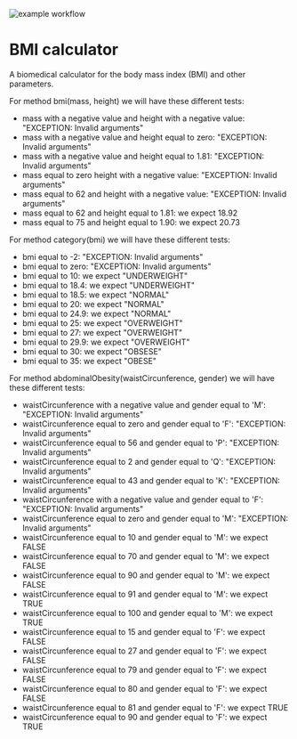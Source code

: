 ![example workflow](https://github.com/jmhorcas/bmicalc/actions/workflows/maven.yml/badge.svg)

# BMI calculator
A biomedical calculator for the body mass index (BMI) and other parameters.

For method bmi(mass, height) we will have these different tests:
- mass with a negative value and height with a negative value: "EXCEPTION: Invalid arguments"
- mass with a negative value and height equal to zero: "EXCEPTION: Invalid arguments"
- mass with a negative value and height equal to 1.81: "EXCEPTION: Invalid arguments"
- mass equal to zero height with a negative value: "EXCEPTION: Invalid arguments"
- mass equal to 62 and height with a negative value: "EXCEPTION: Invalid arguments"
- mass equal to 62 and height equal to 1.81: we expect 18.92
- mass equal to 75 and height equal to 1.90: we expect 20.73

For method category(bmi) we will have these different tests:
- bmi equal to -2: "EXCEPTION: Invalid arguments"
- bmi equal to zero: "EXCEPTION: Invalid arguments"
- bmi equal to 10: we expect "UNDERWEIGHT"
- bmi equal to 18.4: we expect "UNDERWEIGHT"
- bmi equal to 18.5: we expect "NORMAL"
- bmi equal to 20: we expect "NORMAL"
- bmi equal to 24.9: we expect "NORMAL"
- bmi equal to 25: we expect "OVERWEIGHT"
- bmi equal to 27: we expect "OVERWEIGHT"
- bmi equal to 29.9: we expect "OVERWEIGHT"
- bmi equal to 30: we expect "OBSESE"
- bmi equal to 35: we expect "OBESE"

For method abdominalObesity(waistCircunference, gender) we will have these different tests:
- waistCircunference with a negative value and gender equal to 'M': "EXCEPTION: Invalid arguments"
- waistCircunference equal to zero and gender equal to 'F': "EXCEPTION: Invalid arguments"
- waistCircunference equal to 56 and gender equal to 'P': "EXCEPTION: Invalid arguments"
- waistCircunference equal to 2 and gender equal to 'Q': "EXCEPTION: Invalid arguments"
- waistCircunference equal to 43 and gender equal to 'K': "EXCEPTION: Invalid arguments"
- waistCircunference with a negative value and gender equal to 'F': "EXCEPTION: Invalid arguments"
- waistCircunference equal to zero and gender equal to 'M': "EXCEPTION: Invalid arguments"
- waistCircunference equal to 10 and gender equal to 'M': we expect FALSE
- waistCircunference equal to 70 and gender equal to 'M': we expect FALSE
- waistCircunference equal to 90 and gender equal to 'M': we expect FALSE
- waistCircunference equal to 91 and gender equal to 'M': we expect TRUE
- waistCircunference equal to 100 and gender equal to 'M': we expect TRUE
- waistCircunference equal to 15 and gender equal to 'F': we expect FALSE
- waistCircunference equal to 27 and gender equal to 'F': we expect FALSE
- waistCircunference equal to 79 and gender equal to 'F': we expect FALSE
- waistCircunference equal to 80 and gender equal to 'F': we expect FALSE
- waistCircunference equal to 81 and gender equal to 'F': we expect TRUE
- waistCircunference equal to 90 and gender equal to 'F': we expect TRUE